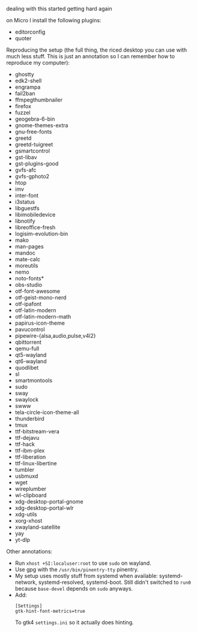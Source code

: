 dealing with this started getting hard again

on Micro I install the following plugins:
- editorconfig  
- quoter  

Reproducing the setup (the full thing, the riced desktop you can use with much
less stuff. This is just an annotation so I can remember how to reproduce my
computer):
- ghostty  
- edk2-shell  
- engrampa  
- fail2ban  
- ffmpegthumbnailer  
- firefox  
- fuzzel  
- geogebra-6-bin  
- gnome-themes-extra  
- gnu-free-fonts  
- greetd  
- greetd-tuigreet  
- gsmartcontrol  
- gst-libav  
- gst-plugins-good  
- gvfs-afc  
- gvfs-gphoto2  
- htop  
- imv  
- inter-font  
- i3status  
- libguestfs  
- libimobiledevice  
- libnotify  
- libreoffice-fresh  
- logisim-evolution-bin  
- mako  
- man-pages  
- mandoc  
- mate-calc  
- moreutils  
- nemo  
- noto-fonts*  
- obs-studio  
- otf-font-awesome  
- otf-geist-mono-nerd  
- otf-ipafont  
- otf-latin-modern  
- otf-latin-modern-math  
- papirus-icon-theme  
- pavucontrol  
- pipewire-{alsa,audio,pulse,v4l2}  
- qbittorrent  
- qemu-full  
- qt5-wayland  
- qt6-wayland  
- quodlibet  
- sl  
- smartmontools  
- sudo  
- sway  
- swaylock  
- swww  
- tela-circle-icon-theme-all  
- thunderbird  
- tmux  
- ttf-bitstream-vera  
- ttf-dejavu  
- ttf-hack  
- ttf-ibm-plex  
- ttf-liberation  
- ttf-linux-libertine  
- tumbler  
- usbmuxd  
- wget  
- wireplumber  
- wl-clipboard  
- xdg-desktop-portal-gnome  
- xdg-desktop-portal-wlr  
- xdg-utils  
- xorg-xhost  
- xwayland-satellite  
- yay  
- yt-dlp  

Other annotations:
- Run `xhost +SI:localuser:root` to use `sudo` on wayland.
- Use gpg with the `/usr/bin/pinentry-tty` pinentry.
- My setup uses mostly stuff from systemd when available: systemd-network,
  systemd-resolved, systemd-boot. Still didn't switched to `run0` because
  `base-devel` depends on `sudo` anyways.
- Add:
  ```
  [Settings]
  gtk-hint-font-metrics=true
  ```
  To gtk4 `settings.ini` so it actually does hinting.
